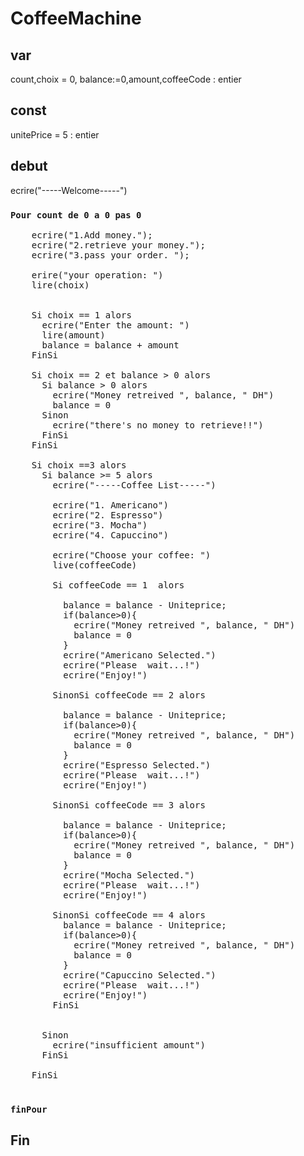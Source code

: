 # CoffeeMachine

## var<br>
  count,choix = 0, balance:=0,amount,coffeeCode : entier

## const
  unitePrice = 5 : entier

## debut

ecrire("-----Welcome-----")

### `Pour count de 0 a 0 pas 0`

  <pre>
    ecrire("1.Add money.");
    ecrire("2.retrieve your money.");
    ecrire("3.pass your order. ");
  
    erire("your operation: ")
    lire(choix)<br>

    Si choix == 1 alors
      ecrire("Enter the amount: ")
      lire(amount)
      balance = balance + amount
    FinSi
    
    Si choix == 2 et balance > 0 alors
      Si balance > 0 alors
        ecrire("Money retreived ", balance, " DH")
        balance = 0
      Sinon
        ecrire("there's no money to retrieve!!") 
      FinSi
    FinSi

    Si choix ==3 alors
      Si balance >= 5 alors
        ecrire("-----Coffee List-----")

        ecrire("1. Americano")
        ecrire("2. Espresso")
        ecrire("3. Mocha")
        ecrire("4. Capuccino")
        
        ecrire("Choose your coffee: ")
        live(coffeeCode)

        Si coffeeCode == 1  alors

          balance = balance - Uniteprice;
          if(balance>0){
            ecrire("Money retreived ", balance, " DH")
            balance = 0
          } 
          ecrire("Americano Selected.")
          ecrire("Please  wait...!")
          ecrire("Enjoy!")
          
        SinonSi coffeeCode == 2 alors

          balance = balance - Uniteprice;
          if(balance>0){
            ecrire("Money retreived ", balance, " DH")
            balance = 0
          } 
          ecrire("Espresso Selected.")
          ecrire("Please  wait...!")
          ecrire("Enjoy!")

        SinonSi coffeeCode == 3 alors

          balance = balance - Uniteprice;
          if(balance>0){
            ecrire("Money retreived ", balance, " DH")
            balance = 0
          } 
          ecrire("Mocha Selected.")
          ecrire("Please  wait...!")
          ecrire("Enjoy!")

        SinonSi coffeeCode == 4 alors
          balance = balance - Uniteprice;
          if(balance>0){
            ecrire("Money retreived ", balance, " DH")
            balance = 0
          } 
          ecrire("Capuccino Selected.")
          ecrire("Please  wait...!")
          ecrire("Enjoy!")
        FinSi


      Sinon
        ecrire("insufficient amount")
      FinSi
  
    FinSi
  </pre>


### `finPour`

## Fin

